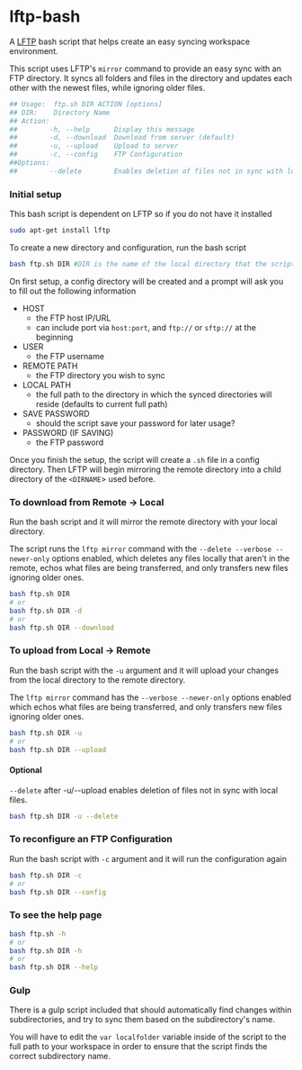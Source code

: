 # lftp-bash
A [LFTP](https://github.com/lavv17/lftp) bash script that helps create an easy syncing workspace environment.

This script uses LFTP's `mirror` command to provide an easy sync with an FTP directory. It syncs all folders and files in the directory and updates each other with the newest files, while ignoring older files.

```bash
## Usage:  ftp.sh DIR ACTION [options]
## DIR:    Directory Name
## Action: 
##        -h, --help      Display this message
##        -d, --download  Download from server (default)
##        -u, --upload    Upload to server
##        -c, --config    FTP Configuration 
##Options:
##        --delete        Enables deletion of files not in sync with local files. Used in combination of -u"
````
### Initial setup
This bash script is dependent on LFTP so if you do not have it installed
```bash
sudo apt-get install lftp
```

To create a new directory and configuration, run the bash script
```bash
bash ftp.sh DIR #DIR is the name of the local directory that the script will sync in
```    
On first setup, a config directory will be created and a prompt will ask you to fill out the following information
* HOST
  * the FTP host IP/URL 
  * can include port via `host:port`, and `ftp://` or `sftp://` at the beginning
* USER
  * the FTP username
* REMOTE PATH
  * the FTP directory you wish to sync
* LOCAL PATH
  * the full path to the directory in which the synced directories will reside (defaults to current full path)
* SAVE PASSWORD
  * should the script save your password for later usage? 
* PASSWORD (IF SAVING)
  * the FTP password 
    
Once you finish the setup, the script will create a `.sh` file in a config directory. Then LFTP will begin mirroring the remote directory into a child directory of the `<DIRNAME`> used before.

### 

### To download from Remote -> Local
Run the bash script and it will mirror the remote directory with your local directory.

The script runs the `lftp mirror` command with the `--delete --verbose --newer-only` options enabled, which deletes any files locally that aren't in the remote, echos what files are being transferred, and only transfers new files ignoring older ones.
```bash
bash ftp.sh DIR 
# or
bash ftp.sh DIR -d
# or
bash ftp.sh DIR --download
```

### To upload from Local -> Remote
Run the bash script with the `-u` argument and it will upload your changes from the local directory to the remote directory.

The `lftp mirror` command has the `--verbose --newer-only` options enabled which echos what files are being transferred, and only transfers new files ignoring older ones.
```bash
bash ftp.sh DIR -u
# or
bash ftp.sh DIR --upload
```

#### Optional
`--delete` after -u/--upload enables deletion of files not in sync with local files.
```bash
bash ftp.sh DIR -u --delete
```

### To reconfigure an FTP Configuration
Run the bash script with `-c` argument and it will run the configuration again
```bash
bash ftp.sh DIR -c
# or
bash ftp.sh DIR --config
```

### To see the help page
```bash
bash ftp.sh -h
# or
bash ftp.sh DIR -h
# or
bash ftp.sh DIR --help
```

### Gulp
There is a gulp script included that should automatically find changes within subdirectories, and try to sync them based on the subdirectory's name. 

You will have to edit the `var localfolder` variable inside of the script to the full path to your workspace in order to ensure that the script finds the correct subdirectory name.


